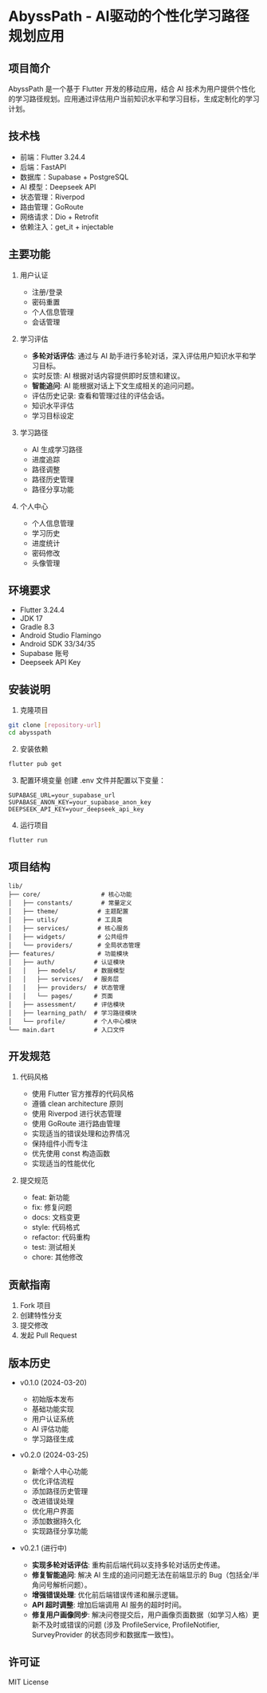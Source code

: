 # AbyssPath - AI驱动的个性化学习路径规划应用

## 项目简介
AbyssPath 是一个基于 Flutter 开发的移动应用，结合 AI 技术为用户提供个性化的学习路径规划。应用通过评估用户当前知识水平和学习目标，生成定制化的学习计划。

## 技术栈
- 前端：Flutter 3.24.4
- 后端：FastAPI
- 数据库：Supabase + PostgreSQL
- AI 模型：Deepseek API
- 状态管理：Riverpod
- 路由管理：GoRoute
- 网络请求：Dio + Retrofit
- 依赖注入：get_it + injectable

## 主要功能
1. 用户认证
   - 注册/登录
   - 密码重置
   - 个人信息管理
   - 会话管理

2. 学习评估
   - **多轮对话评估**: 通过与 AI 助手进行多轮对话，深入评估用户知识水平和学习目标。
   - 实时反馈: AI 根据对话内容提供即时反馈和建议。
   - **智能追问**: AI 能根据对话上下文生成相关的追问问题。
   - 评估历史记录: 查看和管理过往的评估会话。
   - 知识水平评估
   - 学习目标设定


3. 学习路径
   - AI 生成学习路径
   - 进度追踪
   - 路径调整
   - 路径历史管理
   - 路径分享功能

4. 个人中心
   - 个人信息管理
   - 学习历史
   - 进度统计
   - 密码修改
   - 头像管理

## 环境要求
- Flutter 3.24.4
- JDK 17
- Gradle 8.3
- Android Studio Flamingo
- Android SDK 33/34/35
- Supabase 账号
- Deepseek API Key

## 安装说明
1. 克隆项目
```bash
git clone [repository-url]
cd abysspath
```

2. 安装依赖
```bash
flutter pub get
```

3. 配置环境变量
创建 .env 文件并配置以下变量：
```
SUPABASE_URL=your_supabase_url
SUPABASE_ANON_KEY=your_supabase_anon_key
DEEPSEEK_API_KEY=your_deepseek_api_key
```

4. 运行项目
```bash
flutter run
```

## 项目结构
```
lib/
├── core/                 # 核心功能
│   ├── constants/        # 常量定义
│   ├── theme/           # 主题配置
│   ├── utils/           # 工具类
│   ├── services/        # 核心服务
│   ├── widgets/         # 公共组件
│   └── providers/       # 全局状态管理
├── features/            # 功能模块
│   ├── auth/           # 认证模块
│   │   ├── models/     # 数据模型
│   │   ├── services/   # 服务层
│   │   ├── providers/  # 状态管理
│   │   └── pages/      # 页面
│   ├── assessment/     # 评估模块
│   ├── learning_path/  # 学习路径模块
│   └── profile/        # 个人中心模块
└── main.dart           # 入口文件
```

## 开发规范
1. 代码风格
   - 使用 Flutter 官方推荐的代码风格
   - 遵循 clean architecture 原则
   - 使用 Riverpod 进行状态管理
   - 使用 GoRoute 进行路由管理
   - 实现适当的错误处理和边界情况
   - 保持组件小而专注
   - 优先使用 const 构造函数
   - 实现适当的性能优化

2. 提交规范
   - feat: 新功能
   - fix: 修复问题
   - docs: 文档变更
   - style: 代码格式
   - refactor: 代码重构
   - test: 测试相关
   - chore: 其他修改

## 贡献指南
1. Fork 项目
2. 创建特性分支
3. 提交修改
4. 发起 Pull Request

## 版本历史
- v0.1.0 (2024-03-20)
  - 初始版本发布
  - 基础功能实现
  - 用户认证系统
  - AI 评估功能
  - 学习路径生成

- v0.2.0 (2024-03-25)
  - 新增个人中心功能
  - 优化评估流程
  - 添加路径历史管理
  - 改进错误处理
  - 优化用户界面
  - 添加数据持久化
  - 实现路径分享功能

- v0.2.1 (进行中)
  - **实现多轮对话评估**: 重构前后端代码以支持多轮对话历史传递。
  - **修复智能追问**: 解决 AI 生成的追问问题无法在前端显示的 Bug（包括全/半角问号解析问题）。
  - **增强错误处理**: 优化前后端错误传递和展示逻辑。
  - **API 超时调整**: 增加后端调用 AI 服务的超时时间。
  - **修复用户画像同步**: 解决问卷提交后，用户画像页面数据（如学习人格）更新不及时或错误的问题 (涉及 ProfileService, ProfileNotifier, SurveyProvider 的状态同步和数据库一致性)。

## 许可证
MIT License
